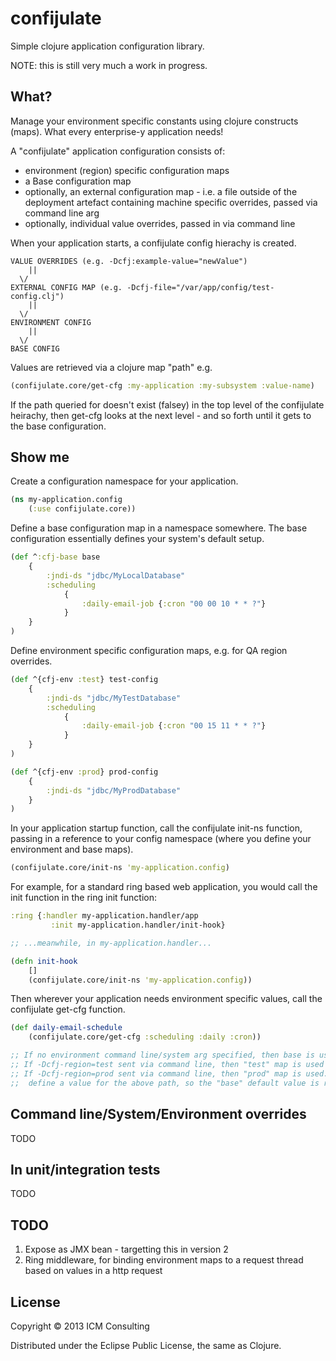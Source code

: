 # confijulate

Simple clojure application configuration library.

NOTE: this is still very much a work in progress.

## What?

Manage your environment specific constants using clojure constructs (maps). What every enterprise-y application needs!

A "confijulate" application configuration consists of:

- environment (region) specific configuration maps
- a Base configuration map
- optionally, an external configuration map - i.e. a file outside of the deployment artefact containing machine specific overrides, passed via command line arg
- optionally, individual value overrides, passed in via command line

When your application starts, a confijulate config hierachy is created.

```
VALUE OVERRIDES (e.g. -Dcfj:example-value="newValue")
	||
  \/
EXTERNAL CONFIG MAP (e.g. -Dcfj-file="/var/app/config/test-config.clj")
	||
  \/
ENVIRONMENT CONFIG
	||
  \/
BASE CONFIG
```

Values are retrieved via a clojure map "path" e.g.
```clojure
(confijulate.core/get-cfg :my-application :my-subsystem :value-name)
```

If the path queried for doesn't exist (falsey) in the top level of the confijulate heirachy, then get-cfg looks at the next level - and so forth until it gets to the base configuration.


## Show me

Create a configuration namespace for your application.
```clojure
(ns my-application.config
	(:use confijulate.core))
```

Define a base configuration map in a namespace somewhere. The base configuration essentially defines your system's default setup.

```clojure
(def ^:cfj-base base
	{
		:jndi-ds "jdbc/MyLocalDatabase"
	 	:scheduling
			{
				:daily-email-job {:cron "00 00 10 * * ?"}
			}
	}
)
```

Define environment specific configuration maps, e.g. for QA region overrides.

```clojure
(def ^{cfj-env :test} test-config
	{
		:jndi-ds "jdbc/MyTestDatabase"
	 	:scheduling
			{
				:daily-email-job {:cron "00 15 11 * * ?"}
			}
	}
)

(def ^{cfj-env :prod} prod-config
	{
		:jndi-ds "jdbc/MyProdDatabase"
	}
)
```

In your application startup function, call the confijulate init-ns function, passing in a reference to your config namespace (where you define your environment and base maps).

```clojure
(confijulate.core/init-ns 'my-application.config)
```

For example, for a standard ring based web application, you would call the init function in the ring init function:

```clojure
:ring {:handler my-application.handler/app
         :init my-application.handler/init-hook}

;; ...meanwhile, in my-application.handler...

(defn init-hook
	[]
	(confijulate.core/init-ns 'my-application.config))
```

Then wherever your application needs environment specific values, call the confijulate get-cfg function.

```clojure
(def daily-email-schedule
	(confijulate.core/get-cfg :scheduling :daily :cron))

;; If no environment command line/system arg specified, then base is used => "00 00 10 * * ?"
;; If -Dcfj-region=test sent via command line, then "test" map is used => "00 15 11 * * ?"
;; If -Dcfj-region=prod sent via command line, then "prod" map is used. But prod does not
;; 	define a value for the above path, so the "base" default value is returned => "00 00 10 * * ?"
```


## Command line/System/Environment overrides
TODO

## In unit/integration tests
TODO


## TODO

1. Expose as JMX bean - targetting this in version 2
2. Ring middleware, for binding environment maps to a request thread based on values in a http request


## License

Copyright © 2013 ICM Consulting

Distributed under the Eclipse Public License, the same as Clojure.
